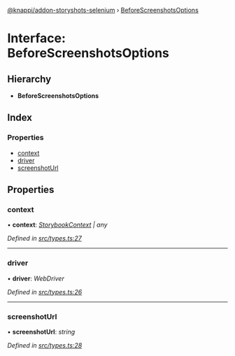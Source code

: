 [@knappi/addon-storyshots-selenium](../README.md) ›
[BeforeScreenshotsOptions](beforescreenshotsoptions.md)

# Interface: BeforeScreenshotsOptions

## Hierarchy

- **BeforeScreenshotsOptions**

## Index

### Properties

- [context](beforescreenshotsoptions.md#context)
- [driver](beforescreenshotsoptions.md#driver)
- [screenshotUrl](beforescreenshotsoptions.md#screenshoturl)

## Properties

### context

• **context**: _[StorybookContext](storybookcontext.md) | any_

_Defined in
[src/types.ts:27](https://github.com/nknapp/addons-storyshots-selenium/blob/master/src/types.ts#L27)_

---

### driver

• **driver**: _WebDriver_

_Defined in
[src/types.ts:26](https://github.com/nknapp/addons-storyshots-selenium/blob/master/src/types.ts#L26)_

---

### screenshotUrl

• **screenshotUrl**: _string_

_Defined in
[src/types.ts:28](https://github.com/nknapp/addons-storyshots-selenium/blob/master/src/types.ts#L28)_
